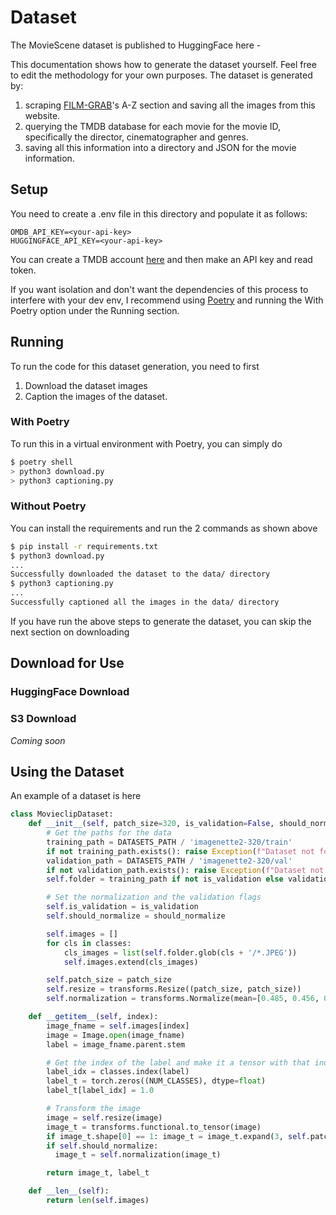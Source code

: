 # Dataset

The MovieScene dataset is published to HuggingFace here -  

This documentation shows how to generate the dataset yourself. Feel free to edit the methodology for your own purposes.
The dataset is generated by:

1. scraping [FILM-GRAB](https://film-grab.com/)'s A-Z section and saving all the images from this website.
2. querying the TMDB database for each movie for the movie ID, specifically the director, cinematographer and genres.
3. saving all this information into a directory and JSON for the movie information.

## Setup

You need to create a .env file in this directory and populate it as follows:

```env
OMDB_API_KEY=<your-api-key>
HUGGINGFACE_API_KEY=<your-api-key>
```

You can create a TMDB account [here](https://www.themoviedb.org/) and then make an API key and read token.

If you want isolation and don't want the dependencies of this process to interfere with your dev env, I recommend using [Poetry](https://python-poetry.org/docs/basic-usage/) and running the With Poetry option under the Running section.


## Running

To run the code for this dataset generation, you need to first

1. Download the dataset images
2. Caption the images of the dataset.

### With Poetry

To run this in a virtual environment with Poetry, you can simply do 

```bash
$ poetry shell
> python3 download.py
> python3 captioning.py
```

### Without Poetry

You can install the requirements and run the 2 commands as shown above

```bash
$ pip install -r requirements.txt
$ python3 download.py
...
Successfully downloaded the dataset to the data/ directory
$ python3 captioning.py
...
Successfully captioned all the images in the data/ directory
```

If you have run the above steps to generate the dataset, you can skip the next section on downloading

## Download for Use

### HuggingFace Download

### S3 Download

_Coming soon_

## Using the Dataset

An example of a dataset is here

```python
class MovieclipDataset: 
    def __init__(self, patch_size=320, is_validation=False, should_normalize=True):
        # Get the paths for the data
        training_path = DATASETS_PATH / 'imagenette2-320/train'
        if not training_path.exists(): raise Exception(f"Dataset not found at {training_path}")
        validation_path = DATASETS_PATH / 'imagenette2-320/val'
        if not validation_path.exists(): raise Exception(f"Dataset not found at {validation_path}")
        self.folder = training_path if not is_validation else validation_path

        # Set the normalization and the validation flags
        self.is_validation = is_validation
        self.should_normalize = should_normalize

        self.images = []
        for cls in classes:
            cls_images = list(self.folder.glob(cls + '/*.JPEG'))
            self.images.extend(cls_images)

        self.patch_size = patch_size
        self.resize = transforms.Resize((patch_size, patch_size))
        self.normalization = transforms.Normalize(mean=[0.485, 0.456, 0.406], std=[0.229, 0.224, 0.225])

    def __getitem__(self, index):
        image_fname = self.images[index]
        image = Image.open(image_fname)
        label = image_fname.parent.stem

        # Get the index of the label and make it a tensor with that index as 1
        label_idx = classes.index(label)
        label_t = torch.zeros((NUM_CLASSES), dtype=float)
        label_t[label_idx] = 1.0

        # Transform the image
        image = self.resize(image)
        image_t = transforms.functional.to_tensor(image)
        if image_t.shape[0] == 1: image_t = image_t.expand(3, self.patch_size, self.patch_size)
        if self.should_normalize:
          image_t = self.normalization(image_t)

        return image_t, label_t

    def __len__(self):
        return len(self.images)
```
